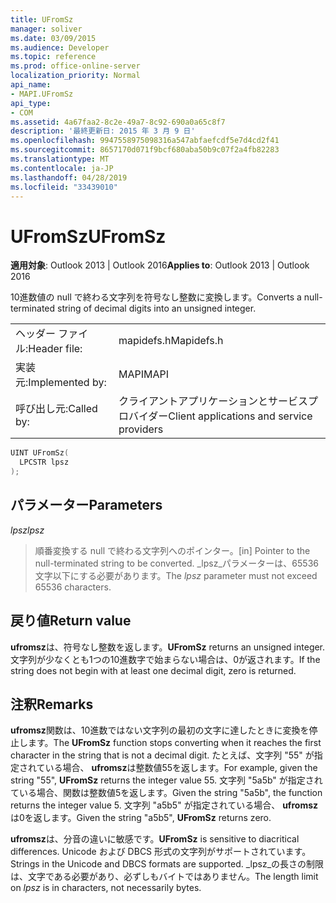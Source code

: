 ```yaml
---
title: UFromSz
manager: soliver
ms.date: 03/09/2015
ms.audience: Developer
ms.topic: reference
ms.prod: office-online-server
localization_priority: Normal
api_name:
- MAPI.UFromSz
api_type:
- COM
ms.assetid: 4a67faa2-8c2e-49a7-8c92-690a0a65c8f7
description: '最終更新日: 2015 年 3 月 9 日'
ms.openlocfilehash: 9947558975098316a547abfaefcdf5e7d4cd2f41
ms.sourcegitcommit: 8657170d071f9bcf680aba50b9c07f2a4fb82283
ms.translationtype: MT
ms.contentlocale: ja-JP
ms.lasthandoff: 04/28/2019
ms.locfileid: "33439010"
---
```

# <a name="ufromsz"></a><span data-ttu-id="b86bf-103">UFromSz</span><span class="sxs-lookup"><span data-stu-id="b86bf-103">UFromSz</span></span>

  
  
<span data-ttu-id="b86bf-104">**適用対象**: Outlook 2013 | Outlook 2016</span><span class="sxs-lookup"><span data-stu-id="b86bf-104">**Applies to**: Outlook 2013 | Outlook 2016</span></span> 
  
<span data-ttu-id="b86bf-105">10進数値の null で終わる文字列を符号なし整数に変換します。</span><span class="sxs-lookup"><span data-stu-id="b86bf-105">Converts a null-terminated string of decimal digits into an unsigned integer.</span></span> 
  
|||
|:-----|:-----|
|<span data-ttu-id="b86bf-106">ヘッダー ファイル:</span><span class="sxs-lookup"><span data-stu-id="b86bf-106">Header file:</span></span>  <br/> |<span data-ttu-id="b86bf-107">mapidefs.h</span><span class="sxs-lookup"><span data-stu-id="b86bf-107">Mapidefs.h</span></span>  <br/> |
|<span data-ttu-id="b86bf-108">実装元:</span><span class="sxs-lookup"><span data-stu-id="b86bf-108">Implemented by:</span></span>  <br/> |<span data-ttu-id="b86bf-109">MAPI</span><span class="sxs-lookup"><span data-stu-id="b86bf-109">MAPI</span></span>  <br/> |
|<span data-ttu-id="b86bf-110">呼び出し元:</span><span class="sxs-lookup"><span data-stu-id="b86bf-110">Called by:</span></span>  <br/> |<span data-ttu-id="b86bf-111">クライアントアプリケーションとサービスプロバイダー</span><span class="sxs-lookup"><span data-stu-id="b86bf-111">Client applications and service providers</span></span>  <br/> |
   
```cpp
UINT UFromSz(
  LPCSTR lpsz
);
```

## <a name="parameters"></a><span data-ttu-id="b86bf-112">パラメーター</span><span class="sxs-lookup"><span data-stu-id="b86bf-112">Parameters</span></span>

 <span data-ttu-id="b86bf-113">_lpsz_</span><span class="sxs-lookup"><span data-stu-id="b86bf-113">_lpsz_</span></span>
  
> <span data-ttu-id="b86bf-114">順番変換する null で終わる文字列へのポインター。</span><span class="sxs-lookup"><span data-stu-id="b86bf-114">[in] Pointer to the null-terminated string to be converted.</span></span> <span data-ttu-id="b86bf-115">_lpsz_パラメーターは、65536文字以下にする必要があります。</span><span class="sxs-lookup"><span data-stu-id="b86bf-115">The  _lpsz_ parameter must not exceed 65536 characters.</span></span> 
    
## <a name="return-value"></a><span data-ttu-id="b86bf-116">戻り値</span><span class="sxs-lookup"><span data-stu-id="b86bf-116">Return value</span></span>

 <span data-ttu-id="b86bf-117">**ufromsz**は、符号なし整数を返します。</span><span class="sxs-lookup"><span data-stu-id="b86bf-117">**UFromSz** returns an unsigned integer.</span></span> <span data-ttu-id="b86bf-118">文字列が少なくとも1つの10進数字で始まらない場合は、0が返されます。</span><span class="sxs-lookup"><span data-stu-id="b86bf-118">If the string does not begin with at least one decimal digit, zero is returned.</span></span> 
  
## <a name="remarks"></a><span data-ttu-id="b86bf-119">注釈</span><span class="sxs-lookup"><span data-stu-id="b86bf-119">Remarks</span></span>

<span data-ttu-id="b86bf-120">**ufromsz**関数は、10進数ではない文字列の最初の文字に達したときに変換を停止します。</span><span class="sxs-lookup"><span data-stu-id="b86bf-120">The **UFromSz** function stops converting when it reaches the first character in the string that is not a decimal digit.</span></span> <span data-ttu-id="b86bf-121">たとえば、文字列 "55" が指定されている場合、 **ufromsz**は整数値55を返します。</span><span class="sxs-lookup"><span data-stu-id="b86bf-121">For example, given the string "55", **UFromSz** returns the integer value 55.</span></span> <span data-ttu-id="b86bf-122">文字列 "5a5b" が指定されている場合、関数は整数値5を返します。</span><span class="sxs-lookup"><span data-stu-id="b86bf-122">Given the string "5a5b", the function returns the integer value 5.</span></span> <span data-ttu-id="b86bf-123">文字列 "a5b5" が指定されている場合、 **ufromsz**は0を返します。</span><span class="sxs-lookup"><span data-stu-id="b86bf-123">Given the string "a5b5", **UFromSz** returns zero.</span></span> 
  
 <span data-ttu-id="b86bf-124">**ufromsz**は、分音の違いに敏感です。</span><span class="sxs-lookup"><span data-stu-id="b86bf-124">**UFromSz** is sensitive to diacritical differences.</span></span> <span data-ttu-id="b86bf-125">Unicode および DBCS 形式の文字列がサポートされています。</span><span class="sxs-lookup"><span data-stu-id="b86bf-125">Strings in the Unicode and DBCS formats are supported.</span></span> <span data-ttu-id="b86bf-126">_lpsz_の長さの制限は、文字である必要があり、必ずしもバイトではありません。</span><span class="sxs-lookup"><span data-stu-id="b86bf-126">The length limit on  _lpsz_ is in characters, not necessarily bytes.</span></span> 
  

